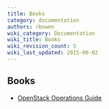 ```yaml
---
title: Books
category: documentation
authors: rbowen
wiki_category: Documentation
wiki_title: Books
wiki_revision_count: 5
wiki_last_updated: 2015-06-02
---
```


## Books

*   [OpenStack Operations Guide](http://www.lulu.com/shop/openstack-foundation/openstack-operations-guide/paperback/product-20958016.html)
